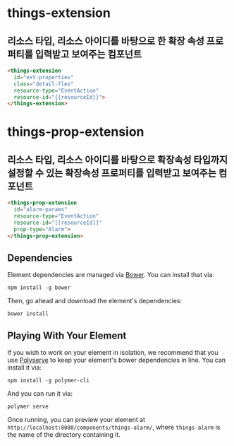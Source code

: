 # things-extension

## 리소스 타입, 리소스 아이디를 바탕으로 한 확장 속성 프로퍼티를 입력받고 보여주는 컴포넌트

```html
<things-extension
  id="ext-properties"
  class="detail-flex"
  resource-type="EventAction"
  resource-id="{{resourceId}}">
</things-extension>
```
# things-prop-extension
## 리소스 타입, 리소스 아이디를 바탕으로 확장속성 타입까지 설정할 수 있는 확장속성 프로퍼티를 입력받고 보여주는  컴포넌트
```html
<things-prop-extension
  id="alarm-params"
  resource-type="EventAction"
  resource-id="[[resourceId]]"
  prop-type="Alarm">
</things-prop-extension>
```

## Dependencies

Element dependencies are managed via [Bower](http://bower.io/). You can
install that via:

    npm install -g bower

Then, go ahead and download the element's dependencies:

    bower install

## Playing With Your Element

If you wish to work on your element in isolation, we recommend that you use
[Polyserve](https://github.com/PolymerLabs/polyserve) to keep your element's
bower dependencies in line. You can install it via:

    npm install -g polymer-cli

And you can run it via:

    polymer serve

Once running, you can preview your element at
`http://localhost:8080/components/things-alarm/`, where `things-alarm` is the name of the directory containing it.
